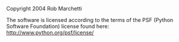 Copyright 2004 Rob Marchetti

The software is licensed according to the terms of the PSF (Python Software Foundation) license found here: http://www.python.org/psf/license/